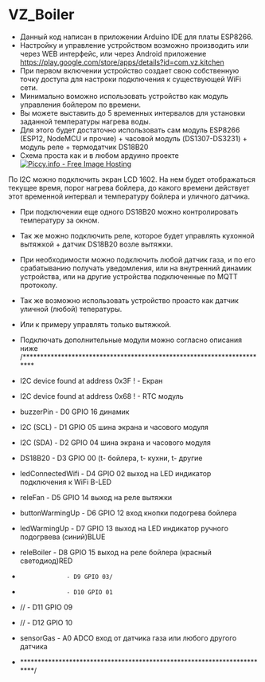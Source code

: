 # VZ_Boiler
- Данный код написан в приложении Arduino IDE для платы ESP8266.
- Настройку и управление устройством возможно производить или через WEB интерфейс, 
или через Android приложение https://play.google.com/store/apps/details?id=com.vz.kitchen
- При первом включении устройство создает свою собственную точку доступа для настроки подключения к существующей WiFi сети.
- Минимально воможно использовать устройство как модуль управления бойлером по времени.
- Вы можете выставить до 5 временных интервалов для установки заданной температуры нагрева воды.
- Для этого будет достаточно использовать сам модуль ESP8266 (ESP12, NodeMCU  и прочие) + часовой модуль (DS1307-DS3231) + модуль реле + термодатчик DS18B20
- Схема проста как и в любом ардуино проекте
<a href="http://piccy.info/view3/13776070/e8a9d4927672ad9b3846bf3b5eb640e4/" target="_blank"><img src="http://i.piccy.info/i9/e68cec836123d75b2eb9152bd024939a/1587929547/210292/1367845/boiler_shemat.png" alt="Piccy.info - Free Image Hosting" border="0" /></a><a href="http://i.piccy.info/a3c/2020-04-26-19-32/i9-13776070/500x600-r" target="_blank"><img src="http://i.piccy.info/a3/2020-04-26-19-32/i9-13776070/500x600-r/i.gif" alt="" border="0" /></a>

По I2C можно подключить экран LCD 1602. На нем будет отображаться текущее время, порог нагрева бойлера, до какого времени действует этот временной интервал и температуру бойлера и уличного датчика.
- При подключении еще одного DS18B20 можно контролировать температуру за окном.
- Так же можно подключить реле, которое будет управлять кухонной вытяжкой + датчик DS18B20 возле вытяжки.
- При необходимости можно подключить любой датчик газа, и по его срабатыванию получать уведомления, или на внутренний динамик устройства, или на другие устройства подключенные по MQTT протоколу.

- Так же возможно использовать устройство проасто как датчик уличной (любой) тепературы.
- Или к примеру управлять только вытяжкой.

- Подключать дополнительные модули можно согласно описания ниже
/***********************************************************************
- I2C device found at address 0x3F  ! - Екран
- I2C device found at address 0x68  ! - RTC модуль
- buzzerPin        - D0 GPIO 16 динамик
- I2C (SCL)        - D1 GPIO 05 шина экрана и часового модуля
- I2C (SDA)        - D2 GPIO 04 шина экрана и часового модуля
- DS18B20          - D3 GPIO 00 (t- бойлера, t- кухни, t- другие
- ledConnectedWifi - D4 GPIO 02 выход на LED индикатор подключения к WiFi B-LED
- releFan          - D5 GPIO 14 выход на реле вытяжки
- buttonWarmingUp  - D6 GPIO 12 вход кнопки подогрева бойлера
- ledWarmingUp     - D7 GPIO 13 выход на LED индикатор ручного подогрвева (синий)BLUE
- releBoiler       - D8 GPIO 15 выход на реле бойлера          (красный светодиод)RED
-                  - D9 GPIO 03/
-                  - D10 GPIO 01
- //               - D11 GPIO 09
- //               - D12 GPIO 10
- sensorGas        - A0 ADCO    вход от датчика газа или любого другого датчика
- ************************************************************************/
